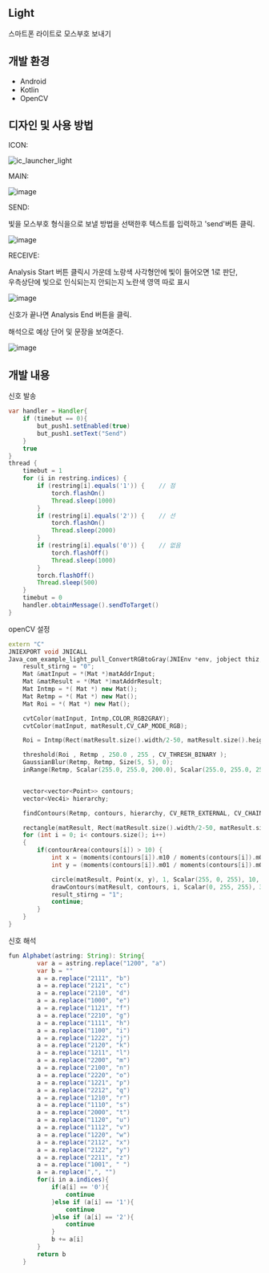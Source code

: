 ## Light
스마트폰 라이트로 모스부호 보내기<br>


## 개발 환경

- Android 
- Kotlin
- OpenCV

## 디자인 및 사용 방법

ICON:

![ic_launcher_light](https://user-images.githubusercontent.com/63902992/143733539-1766f2cb-320a-46a3-92e7-cfb07d13e9e4.png)


MAIN:


![image](https://user-images.githubusercontent.com/63902992/143733732-e6ff336b-7ae7-413f-8801-795352b0ac8d.png)

SEND:

빛을 모스부호 형식을으로 보낼 방법을 선택한후 텍스트를 입력하고 'send'버튼 클릭.

![image](https://user-images.githubusercontent.com/63902992/143733756-229b0026-48a3-4450-ab50-be4fdbef9c09.png)

RECEIVE:

Analysis Start 버튼 클릭시 가운데 노랑색 사각형안에 빛이 들어오면 1로 판단, <br>
우측상단에 빛으로 인식되는지 안되는지 노란색 영역 따로 표시

![image](https://user-images.githubusercontent.com/63902992/143733826-8c70f59e-e1a2-45c2-a905-5e19c03ba4ff.png)

신호가 끝나면 Analysis End 버튼을 클릭.

해석으로 예상 단어 및 문장을 보여준다.

![image](https://user-images.githubusercontent.com/63902992/143733881-59992a1d-a069-422e-89ec-8dd70e7ba6c6.png)

## 개발 내용

신호 발송

```java
var handler = Handler{
    if (timebut == 0){
        but_push1.setEnabled(true)
        but_push1.setText("Send")
    }
    true
}
thread {
    timebut = 1
    for (i in restring.indices) {
        if (restring[i].equals('1')) {    // 점
            torch.flashOn()
            Thread.sleep(1000)
        }
        if (restring[i].equals('2')) {    // 선
            torch.flashOn()
            Thread.sleep(2000)
        }
        if (restring[i].equals('0')) {    // 없음
            torch.flashOff()
            Thread.sleep(1000)
        }
        torch.flashOff()
        Thread.sleep(500)
    }
    timebut = 0
    handler.obtainMessage().sendToTarget()
}

```
openCV 설정
```cpp
extern "C"
JNIEXPORT void JNICALL
Java_com_example_light_pull_ConvertRGBtoGray(JNIEnv *env, jobject thiz, jlong matAddrInput, jlong matAddrResult) {
    result_stirng = "0";
    Mat &matInput = *(Mat *)matAddrInput;
    Mat &matResult = *(Mat *)matAddrResult;
    Mat Intmp = *( Mat *) new Mat();
    Mat Retmp = *( Mat *) new Mat();
    Mat Roi = *( Mat *) new Mat();

    cvtColor(matInput, Intmp,COLOR_RGB2GRAY);
    cvtColor(matInput, matResult,CV_CAP_MODE_RGB);

    Roi = Intmp(Rect(matResult.size().width/2-50, matResult.size().height/2-50, 100, 100));

    threshold(Roi , Retmp , 250.0 , 255 , CV_THRESH_BINARY );
    GaussianBlur(Retmp, Retmp, Size(5, 5), 0);
    inRange(Retmp, Scalar(255.0, 255.0, 200.0), Scalar(255.0, 255.0, 255.0), Retmp);


    vector<vector<Point>> contours;
    vector<Vec4i> hierarchy;

    findContours(Retmp, contours, hierarchy, CV_RETR_EXTERNAL, CV_CHAIN_APPROX_NONE,Point(0,0));

    rectangle(matResult, Rect(matResult.size().width/2-50, matResult.size().height/2-50, 100, 100), Scalar(255, 255, 200),20, 8, 0);
    for (int i = 0; i< contours.size(); i++)
    {
        if(contourArea(contours[i]) > 10) {
            int x = (moments(contours[i]).m10 / moments(contours[i]).m00);
            int y = (moments(contours[i]).m01 / moments(contours[i]).m00);

            circle(matResult, Point(x, y), 1, Scalar(255, 0, 255), 10, 8, 0);
            drawContours(matResult, contours, i, Scalar(0, 255, 255), 3, 8, hierarchy, 0, Point());
            result_stirng = "1";
            continue;
        }
    }
}
```

신호 해석

```java
fun Alphabet(astring: String): String{
        var a = astring.replace("1200", "a")
        var b = ""
        a = a.replace("2111", "b")
        a = a.replace("2121", "c")
        a = a.replace("2110", "d")
        a = a.replace("1000", "e")
        a = a.replace("1121", "f")
        a = a.replace("2210", "g")
        a = a.replace("1111", "h")
        a = a.replace("1100", "i")
        a = a.replace("1222", "j")
        a = a.replace("2120", "k")
        a = a.replace("1211", "l")
        a = a.replace("2200", "m")
        a = a.replace("2100", "n")
        a = a.replace("2220", "o")
        a = a.replace("1221", "p")
        a = a.replace("2212", "q")
        a = a.replace("1210", "r")
        a = a.replace("1110", "s")
        a = a.replace("2000", "t")
        a = a.replace("1120", "u")
        a = a.replace("1112", "v")
        a = a.replace("1220", "w")
        a = a.replace("2112", "x")
        a = a.replace("2122", "y")
        a = a.replace("2211", "z")
        a = a.replace("1001", " ")
        a = a.replace(",", "")
        for(i in a.indices){
            if(a[i] == '0'){
                continue
            }else if (a[i] == '1'){
                continue
            }else if (a[i] == '2'){
                continue
            }
            b += a[i]
        }
        return b
    }
```
